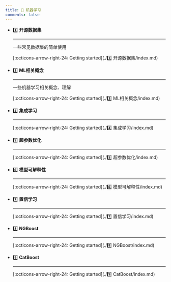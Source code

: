 ```yaml
---
title: 🎁 机器学习
comments: false
---
```


<div class="grid cards" markdown>

-   1️⃣ __开源数据集__

	---

	一些常见数据集的简单使用

	[:octicons-arrow-right-24: Getting started](./1️⃣ 开源数据集/index.md)

-   3️⃣ __ML相关概念__

	---

	一些机器学习相关概念、理解

	[:octicons-arrow-right-24: Getting started](./3️⃣ ML相关概念/index.md)

-   4️⃣ __集成学习__

	---

	

	[:octicons-arrow-right-24: Getting started](./4️⃣ 集成学习/index.md)

-   5️⃣ __超参数优化__

	---

	

	[:octicons-arrow-right-24: Getting started](./5️⃣ 超参数优化/index.md)

-   6️⃣ __模型可解释性__

	---

	

	[:octicons-arrow-right-24: Getting started](./6️⃣ 模型可解释性/index.md)

-   7️⃣ __置信学习__

	---

	

	[:octicons-arrow-right-24: Getting started](./7️⃣ 置信学习/index.md)

-   8️⃣ __NGBoost__

	---

	

	[:octicons-arrow-right-24: Getting started](./8️⃣ NGBoost/index.md)

-   9️⃣ __CatBoost__

	---

	

	[:octicons-arrow-right-24: Getting started](./9️⃣ CatBoost/index.md)

</div>